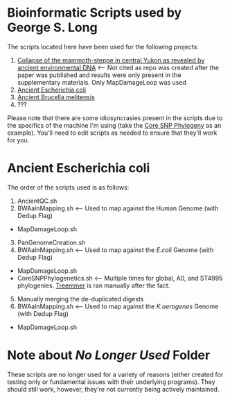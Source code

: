 # Bioinformatic Scripts used by George S. Long
The scripts located here have been used for the following projects:
1. [Collapse of the mammoth-steppe in central Yukon as revealed by ancient environmental DNA](https://doi.org/10.1038/s41467-021-27439-6) <-- Not cited as repo was created after the paper was published and results were only present in the supplementary materials. Only MapDamageLoop was used
2. [Ancient Escherichia coli](https://github.com/longg2/AncientEcoli)
3. [Ancient Brucella melitensis](https://github.com/longg2/Brucella)
4. ???

Please note that there are some idiosyncrasies present in the scripts due to the specifics of the machine I'm using (take the [Core SNP Phylogeny](https://github.com/longg2/LongBioinformatics/blob/master/CoreSNPPhylogenetics.sh) as an example). You'll need to edit scripts as needed to ensure that they'll work for you.

# Ancient Escherichia coli
The order of the scripts used is as follows:
1. AncientQC.sh
2. BWAalnMapping.sh <-- Used to map against the Human Genome (with Dedup Flag)
  * MapDamageLoop.sh
3. PanGenomeCreation.sh
4. BWAalnMapping.sh <-- Used to map against the _E.coli_ Genome (with Dedup Flag)
  * MapDamageLoop.sh
  * CoreSNPPhylogenetics.sh <-- Multiple times for global, A0, and ST4995 phylogenies. [Treemmer](https://github.com/fmenardo/Treemmer) is ran manually after the fact.
5. Manually merging the de-duplicated digests
6. BWAalnMapping.sh <-- Used to map against the _K.aerogenes_ Genome (with Dedup Flag)
  * MapDamageLoop.sh

# Note about _No Longer Used_ Folder
These scripts are no longer used for a variety of reasons (either created for testing only or fundamental issues with their underlying programs). They should still work, however, they're not currently being actively maintained.
